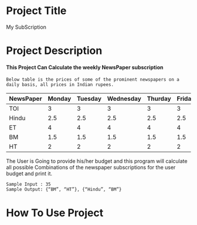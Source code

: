 # Project Title
   My SubScription
   
# Project Description
   
  ####  This Project Can Calculate the weekly NewsPaper subscription
    Below table is the prices of some of the prominent newspapers on a daily basis, all prices in Indian rupees.
| NewsPaper | Monday | Tuesday | Wednesday | Thurday | Friday | Saturday | Sunday |
|-----------|--------|---------|-----------|---------|--------|----------|--------|
| TOI       | 3      | 3       | 3         | 3       | 3      | 5        | 6      |
| Hindu     | 2.5    | 2.5     | 2.5       | 2.5     | 2.5    | 4        | 4      |
| ET        | 4      | 4       | 4         | 4       | 4      | 4        | 10     |
| BM        | 1.5    | 1.5     | 1.5       | 1.5     | 1.5    | 1.5      | 1.5    |
| HT        | 2      | 2       | 2         | 2       | 2      | 2        | 4      |
   
The User is Going to provide his/her budget and this program will calculate all possible Combinations
of the newspaper subscriptions for the user budget and print it.

    Sample Input : 35
    Sample Output: {“BM”, “HT”}, {“Hindu”, “BM”}

# How To Use Project

